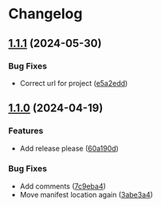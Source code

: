 # Changelog

## [1.1.1](https://github.com/fortytwoservices/powershell-module-schooldatasync/compare/v1.1.0...v1.1.1) (2024-05-30)


### Bug Fixes

* Correct url for project ([e5a2edd](https://github.com/fortytwoservices/powershell-module-schooldatasync/commit/e5a2edd1bd7ed14d41e238dfbb2ccdf05cfbd31f))

## [1.1.0](https://github.com/fortytwoservices/powershell-module-schooldatasync/compare/v1.0.12...v1.1.0) (2024-04-19)


### Features

* Add release please ([60a190d](https://github.com/fortytwoservices/powershell-module-schooldatasync/commit/60a190da8b3d723ac4cc18399d1c2a07a7c61ab9))


### Bug Fixes

* Add comments ([7c9eba4](https://github.com/fortytwoservices/powershell-module-schooldatasync/commit/7c9eba4271121bfcb0bdfa58a3f886dea3d8f759))
* Move manifest location again ([3abe3a4](https://github.com/fortytwoservices/powershell-module-schooldatasync/commit/3abe3a4489b1edff8628d95237688097d081087b))
